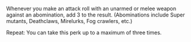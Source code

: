 Whenever you make an attack roll with an unarmed or melee weapon against an abomination, add 3 to the result. (Abominations include Super mutants, Deathclaws, Mirelurks, Fog crawlers, etc.)

Repeat: You can take this perk up to a maximum of three times.